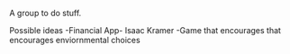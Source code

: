 A group to do stuff.

Possible ideas
-Financial App- Isaac Kramer
-Game that encourages that encourages enviornmental choices
